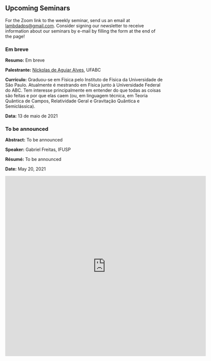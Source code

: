 ## Upcoming Seminars

For the Zoom link to the weekly seminar, send us an email at [lambdadps@gmail.com](mailto:lambdadps@gmail.com). Consider signing our newsletter to receive information about our seminars by e-mail by filling the form at the end of the page!

### Em breve

**Resumo:** Em breve

**Palestrante:** [Níckolas de Aguiar Alves](http://lattes.cnpq.br/4933609438452718), UFABC

**Currículo:** Graduou-se em Física pelo Instituto de Física da Universidade de São Paulo. Atualmente é mestrando em Física junto à Universidade Federal do ABC. Tem interesse principalmente em entender do que todas as coisas são feitas e por que elas caem (ou, em linguagem técnica, em Teoria Quântica de Campos, Relatividade Geral e Gravitação Quântica e Semiclássica).

**Data:** 13 de maio de 2021


### To be announced

**Abstract:** To be announced

**Speaker:** Gabriel Freitas, IFUSP

**Résumé:** To be announced

**Date:** May 20, 2021

<iframe src="https://docs.google.com/forms/d/e/1FAIpQLScu0v8RB5WtfGVGbAk_GbxwkXBS4rWCF7U_g5ZueaQBd_o8gg/viewform?embedded=true" width="640" height="575" frameborder="0" marginheight="0" marginwidth="0">Loading…</iframe>
